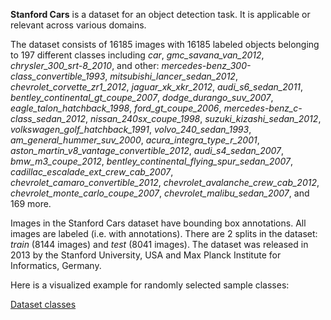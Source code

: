**Stanford Cars** is a dataset for an object detection task. It is applicable or relevant across various domains. 

The dataset consists of 16185 images with 16185 labeled objects belonging to 197 different classes including *car*, *gmc_savana_van_2012*, *chrysler_300_srt-8_2010*, and other: *mercedes-benz_300-class_convertible_1993*, *mitsubishi_lancer_sedan_2012*, *chevrolet_corvette_zr1_2012*, *jaguar_xk_xkr_2012*, *audi_s6_sedan_2011*, *bentley_continental_gt_coupe_2007*, *dodge_durango_suv_2007*, *eagle_talon_hatchback_1998*, *ford_gt_coupe_2006*, *mercedes-benz_c-class_sedan_2012*, *nissan_240sx_coupe_1998*, *suzuki_kizashi_sedan_2012*, *volkswagen_golf_hatchback_1991*, *volvo_240_sedan_1993*, *am_general_hummer_suv_2000*, *acura_integra_type_r_2001*, *aston_martin_v8_vantage_convertible_2012*, *audi_s4_sedan_2007*, *bmw_m3_coupe_2012*, *bentley_continental_flying_spur_sedan_2007*, *cadillac_escalade_ext_crew_cab_2007*, *chevrolet_camaro_convertible_2012*, *chevrolet_avalanche_crew_cab_2012*, *chevrolet_monte_carlo_coupe_2007*, *chevrolet_malibu_sedan_2007*, and 169 more.

Images in the Stanford Cars dataset have bounding box annotations. All images are labeled (i.e. with annotations). There are 2 splits in the dataset: *train* (8144 images) and *test* (8041 images). The dataset was released in 2013 by the Stanford University, USA and Max Planck Institute for Informatics, Germany.

Here is a visualized example for randomly selected sample classes:

[Dataset classes](https://github.com/dataset-ninja/stanford-cars/raw/main/visualizations/classes_preview.webm)
